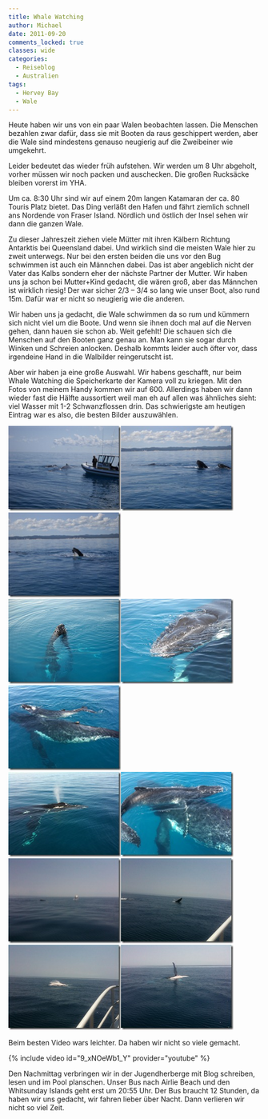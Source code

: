 ```yaml
---
title: Whale Watching
author: Michael
date: 2011-09-20
comments_locked: true
classes: wide
categories:
  - Reiseblog
  - Australien
tags:
  - Hervey Bay
  - Wale
---
```


<p>Heute haben wir uns von ein paar Walen beobachten lassen. Die Menschen bezahlen zwar dafür, dass sie mit Booten da raus geschippert werden, aber die Wale sind mindestens genauso neugierig auf die Zweibeiner wie umgekehrt.</p>  <p>Leider bedeutet das wieder früh aufstehen. Wir werden um 8 Uhr abgeholt, vorher müssen wir noch packen und auschecken. Die großen Rucksäcke bleiben vorerst im YHA.</p>  <p>Um ca. 8:30 Uhr sind wir auf einem 20m langen Katamaran der ca. 80 Touris Platz bietet. Das Ding verläßt den Hafen und fährt ziemlich schnell ans Nordende von Fraser Island. Nördlich und östlich der Insel sehen wir dann die ganzen Wale.</p>  <p>Zu dieser Jahreszeit ziehen viele Mütter mit ihren Kälbern Richtung Antarktis bei Queensland dabei. Und wirklich sind die meisten Wale hier zu zweit unterwegs. Nur bei den ersten beiden die uns vor den Bug schwimmen ist auch ein Männchen dabei. Das ist aber angeblich nicht der Vater das Kalbs sondern eher der nächste Partner der Mutter. Wir haben uns ja schon bei Mutter+Kind gedacht, die wären groß, aber das Männchen ist wirklich riesig! Der war sicher 2/3 – 3/4 so lang wie unser Boot, also rund 15m. Dafür war er nicht so neugierig wie die anderen.</p>  <p>Wir haben uns ja gedacht, die Wale schwimmen da so rum und kümmern sich nicht viel um die Boote. Und wenn sie ihnen doch mal auf die Nerven gehen, dann hauen sie schon ab. Weit gefehlt! Die schauen sich die Menschen auf den Booten ganz genau an. Man kann sie sogar durch Winken und Schreien anlocken. Deshalb kommts leider auch öfter vor, dass irgendeine Hand in die Walbilder reingerutscht ist.</p>  <p>Aber wir haben ja eine große Auswahl. Wir habens geschafft, nur beim Whale Watching die Speicherkarte der Kamera voll zu kriegen. Mit den Fotos von meinem Handy kommen wir auf 600. Allerdings haben wir dann wieder fast die Hälfte aussortiert weil man eh auf allen was ähnliches sieht: viel Wasser mit 1-2 Schwanzflossen drin. Das schwierigste am heutigen Eintrag war es also, die besten Bilder auszuwählen.</p>  <p><a href="/assets/images/2011/09/DSCN2800.jpg"><img src="/assets/images/2011/09/DSCN2800_thumb.jpg" width="225" height="170" alt="DSCN2800" border="0" /></a><a href="/assets/images/2011/09/DSCN2848.jpg"><img src="/assets/images/2011/09/DSCN2848_thumb.jpg" width="225" height="170" alt="DSCN2848" border="0" /></a><a href="/assets/images/2011/09/DSCN2850.jpg"><img src="/assets/images/2011/09/DSCN2850_thumb.jpg" width="225" height="170" alt="DSCN2850" border="0" /></a>     <br /><a href="/assets/images/2011/09/DSCN2963.jpg"><img src="/assets/images/2011/09/DSCN2963_thumb.jpg" width="225" height="170" alt="DSCN2963" border="0" /></a><a href="/assets/images/2011/09/DSCN3034.jpg"><img src="/assets/images/2011/09/DSCN3034_thumb.jpg" width="225" height="170" alt="DSCN3034" border="0" /></a><a href="/assets/images/2011/09/IMG_1379.jpg"><img src="/assets/images/2011/09/IMG_1379_thumb.jpg" width="225" height="170" alt="IMG_1379" border="0" /></a>     <br /><a href="/assets/images/2011/09/IMG_1501.jpg"><img src="/assets/images/2011/09/IMG_1501_thumb.jpg" width="225" height="170" alt="IMG_1501" border="0" /></a><a href="/assets/images/2011/09/IMG_1606.jpg"><img src="/assets/images/2011/09/IMG_1606_thumb.jpg" width="225" height="170" alt="IMG_1606" border="0" /></a><a href="/assets/images/2011/09/IMG_1629.jpg"><img src="/assets/images/2011/09/IMG_1629_thumb.jpg" width="225" height="170" alt="IMG_1629" border="0" /></a><a href="/assets/images/2011/09/IMG_1635.jpg"><img src="/assets/images/2011/09/IMG_1635_thumb.jpg" width="225" height="170" alt="IMG_1635" border="0" /></a><a href="/assets/images/2011/09/IMG_1637.jpg"><img src="/assets/images/2011/09/IMG_1637_thumb.jpg" width="225" height="170" alt="IMG_1637" border="0" /></a><a href="/assets/images/2011/09/IMG_1640.jpg"><img src="/assets/images/2011/09/IMG_1640_thumb.jpg" width="225" height="170" alt="IMG_1640" border="0" /></a></p>  <p>Beim besten Video wars leichter. Da haben wir nicht so viele gemacht.</p>  {% include video id="9_xNOeWb1_Y" provider="youtube" %}  <p>Den Nachmittag verbringen wir in der Jugendherberge mit Blog schreiben, lesen und im Pool planschen. Unser Bus nach Airlie Beach und den Whitsunday Islands geht erst um 20:55 Uhr. Der Bus braucht 12 Stunden, da haben wir uns gedacht, wir fahren lieber über Nacht. Dann verlieren wir nicht so viel Zeit.</p>
